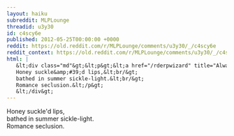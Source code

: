 ```yaml
---
layout: haiku
subreddit: MLPLounge
threadid: u3y30
id: c4scy6e
published: 2012-05-25T00:00:00 +0000
reddit: https://old.reddit.com/r/MLPLounge/comments/u3y30/_/c4scy6e
reddit_context: https://old.reddit.com/r/MLPLounge/comments/u3y30/_/c4scy6e?context=3
html: |
   &lt;div class="md"&gt;&lt;p&gt;&lt;a href="/rderpwizard" title="Always Relevant / Shipping Duties Never Cease / Paper Bag Princess"&gt;&lt;/a&gt;
   Honey suckle&amp;#39;d lips,&lt;br/&gt;
   bathed in summer sickle-light.&lt;br/&gt;
   Romance seclusion.&lt;/p&gt;
   &lt;/div&gt;
---
```


[](/rderpwizard "Always Relevant / Shipping Duties Never Cease / Paper Bag Princess")
Honey suckle'd lips,  
bathed in summer sickle-light.  
Romance seclusion.